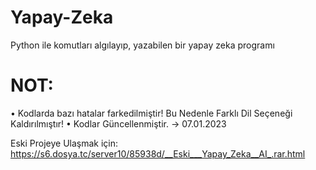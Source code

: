 # Yapay-Zeka
Python ile komutları algılayıp, yazabilen bir yapay zeka programı

# NOT:
• Kodlarda bazı hatalar farkedilmiştir! Bu Nedenle Farklı Dil Seçeneği Kaldırılmıştır!
• Kodlar Güncellenmiştir. -> 07.01.2023

Eski Projeye Ulaşmak için: https://s6.dosya.tc/server10/85938d/__Eski___Yapay_Zeka__AI_.rar.html
